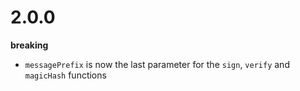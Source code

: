 # 2.0.0
__breaking__
- `messagePrefix` is now the last parameter for the `sign`, `verify` and `magicHash` functions
